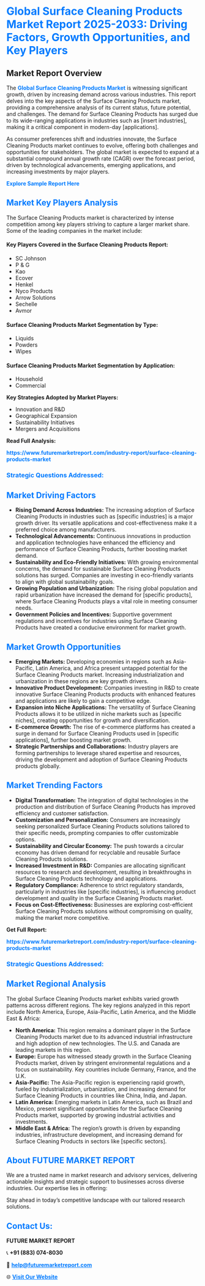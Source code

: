 <h1 style="color: #007BFF;">Global Surface Cleaning Products Market Report 2025-2033: Driving Factors, Growth Opportunities, and Key Players</h1>

<section id="overview">
<h2>Market Report Overview</h2>
<p>The <a href="https://www.futuremarketreport.com/industry-report/surface-cleaning-products-market" style="color: #007BFF; text-decoration: none;"><strong>Global Surface Cleaning Products Market</strong></a> is witnessing significant growth, driven by increasing demand across various industries. This report delves into the key aspects of the Surface Cleaning Products market, providing a comprehensive analysis of its current status, future potential, and challenges. The demand for Surface Cleaning Products has surged due to its wide-ranging applications in industries such as [insert industries], making it a critical component in modern-day [applications].</p>
<p>As consumer preferences shift and industries innovate, the Surface Cleaning Products market continues to evolve, offering both challenges and opportunities for stakeholders. The global market is expected to expand at a substantial compound annual growth rate (CAGR) over the forecast period, driven by technological advancements, emerging applications, and increasing investments by major players.</p>
</section>

<section id="overview">
<p><a href="https://www.futuremarketreport.com/request-sample/reportId=61866" style="color: #007BFF; text-decoration: none;"><strong>Explore Sample Report Here</strong></a></p>
</section>

<section id="key-players">
<h2 style="color: #007BFF;">Market Key Players Analysis</h2>
<p>The Surface Cleaning Products market is characterized by intense competition among key players striving to capture a larger market share. Some of the leading companies in the market include:</p>
<h4>Key Players Covered in the Surface Cleaning Products Report:</h4>
<ul><li>SC Johnson</li><li>P &amp; G</li><li>Kao</li><li>Ecover</li><li>Henkel</li><li>Nyco Products</li><li>Arrow Solutions</li><li>Sechelle</li><li>Avmor</li></ul>
<h4>Surface Cleaning Products Market Segmentation by Type:</h4>
<ul><li>Liquids</li><li>Powders</li><li>Wipes</li></ul>

<h4>Surface Cleaning Products Market Segmentation by Application:</h4>
<ul><li>Household</li><li>Commercial</li></ul>
<p><strong>Key Strategies Adopted by Market Players:</strong></p>
<ul>
<li>Innovation and R&D</li>
<li>Geographical Expansion</li>
<li>Sustainability Initiatives</li>
<li>Mergers and Acquisitions</li>
</ul>
</section>

<section>
<p><strong>Read Full Analysis: </strong></p><a href="https://www.futuremarketreport.com/industry-report/surface-cleaning-products-market" style="color: #007BFF; text-decoration: none;"><strong>https://www.futuremarketreport.com/industry-report/surface-cleaning-products-market</strong></a>
<h3 style="color: #007BFF;">Strategic Questions Addressed:</h3>
</section>

<section id="driving-factors">
<h2 style="color: #007BFF;">Market Driving Factors</h2>
<ul>
<li><strong>Rising Demand Across Industries:</strong> The increasing adoption of Surface Cleaning Products in industries such as [specific industries] is a major growth driver. Its versatile applications and cost-effectiveness make it a preferred choice among manufacturers.</li>
<li><strong>Technological Advancements:</strong> Continuous innovations in production and application technologies have enhanced the efficiency and performance of Surface Cleaning Products, further boosting market demand.</li>
<li><strong>Sustainability and Eco-Friendly Initiatives:</strong> With growing environmental concerns, the demand for sustainable Surface Cleaning Products solutions has surged. Companies are investing in eco-friendly variants to align with global sustainability goals.</li>
<li><strong>Growing Population and Urbanization:</strong> The rising global population and rapid urbanization have increased the demand for [specific products], where Surface Cleaning Products plays a vital role in meeting consumer needs.</li>
<li><strong>Government Policies and Incentives:</strong> Supportive government regulations and incentives for industries using Surface Cleaning Products have created a conducive environment for market growth.</li>
</ul>
</section>

<section id="growth-opportunities">
<h2 style="color: #007BFF;">Market Growth Opportunities</h2>
<ul>
<li><strong>Emerging Markets:</strong> Developing economies in regions such as Asia-Pacific, Latin America, and Africa present untapped potential for the Surface Cleaning Products market. Increasing industrialization and urbanization in these regions are key growth drivers.</li>
<li><strong>Innovative Product Development:</strong> Companies investing in R&D to create innovative Surface Cleaning Products products with enhanced features and applications are likely to gain a competitive edge.</li>
<li><strong>Expansion into Niche Applications:</strong> The versatility of Surface Cleaning Products allows it to be utilized in niche markets such as [specific niches], creating opportunities for growth and diversification.</li>
<li><strong>E-commerce Growth:</strong> The rise of e-commerce platforms has created a surge in demand for Surface Cleaning Products used in [specific applications], further boosting market growth.</li>
<li><strong>Strategic Partnerships and Collaborations:</strong> Industry players are forming partnerships to leverage shared expertise and resources, driving the development and adoption of Surface Cleaning Products products globally.</li>
</ul>
</section>

<section id="trending-factors">
<h2 style="color: #007BFF;">Market Trending Factors</h2>
<ul>
<li><strong>Digital Transformation:</strong> The integration of digital technologies in the production and distribution of Surface Cleaning Products has improved efficiency and customer satisfaction.</li>
<li><strong>Customization and Personalization:</strong> Consumers are increasingly seeking personalized Surface Cleaning Products solutions tailored to their specific needs, prompting companies to offer customizable options.</li>
<li><strong>Sustainability and Circular Economy:</strong> The push towards a circular economy has driven demand for recyclable and reusable Surface Cleaning Products solutions.</li>
<li><strong>Increased Investment in R&D:</strong> Companies are allocating significant resources to research and development, resulting in breakthroughs in Surface Cleaning Products technology and applications.</li>
<li><strong>Regulatory Compliance:</strong> Adherence to strict regulatory standards, particularly in industries like [specific industries], is influencing product development and quality in the Surface Cleaning Products market.</li>
<li><strong>Focus on Cost-Effectiveness:</strong> Businesses are exploring cost-efficient Surface Cleaning Products solutions without compromising on quality, making the market more competitive.</li>
</ul>
</section>

<section>
<p><strong>Get Full Report: </strong></p><a href="https://www.futuremarketreport.com/industry-report/surface-cleaning-products-market" style="color: #007BFF; text-decoration: none;"><strong>https://www.futuremarketreport.com/industry-report/surface-cleaning-products-market</strong></a>
<h3 style="color: #007BFF;">Strategic Questions Addressed:</h3>
</section>


<section id="regional-analysis">
<h2 style="color: #007BFF;">Market Regional Analysis</h2>
<p>The global Surface Cleaning Products market exhibits varied growth patterns across different regions. The key regions analyzed in this report include North America, Europe, Asia-Pacific, Latin America, and the Middle East & Africa:</p>
<ul>
<li><strong>North America:</strong> This region remains a dominant player in the Surface Cleaning Products market due to its advanced industrial infrastructure and high adoption of new technologies. The U.S. and Canada are leading markets in this region.</li>
<li><strong>Europe:</strong> Europe has witnessed steady growth in the Surface Cleaning Products market, driven by stringent environmental regulations and a focus on sustainability. Key countries include Germany, France, and the U.K.</li>
<li><strong>Asia-Pacific:</strong> The Asia-Pacific region is experiencing rapid growth, fueled by industrialization, urbanization, and increasing demand for Surface Cleaning Products in countries like China, India, and Japan.</li>
<li><strong>Latin America:</strong> Emerging markets in Latin America, such as Brazil and Mexico, present significant opportunities for the Surface Cleaning Products market, supported by growing industrial activities and investments.</li>
<li><strong>Middle East & Africa:</strong> The region’s growth is driven by expanding industries, infrastructure development, and increasing demand for Surface Cleaning Products in sectors like [specific sectors].</li>
</ul>
</section>

<footer>
<h2 style="color: #007BFF;">About FUTURE MARKET REPORT</h2>
<p>We are a trusted name in market research and advisory services, delivering actionable insights and strategic support to businesses across diverse industries. Our expertise lies in offering:</p>

<p>Stay ahead in today’s competitive landscape with our tailored research solutions.</p>

<h2 style="color: #007BFF;">Contact Us:</h2>
<p><strong>FUTURE MARKET REPORT</strong></p>
<p>📞 <strong>+91 (883) 074-8030</strong></p>
<p>📧 <strong><a href="mailto:help@futuremarketreport.com" style="color: #007BFF;">help@futuremarketreport.com</a></strong></p>
<p>🌐 <strong><a href="https://www.futuremarketreport.com/" style="color: #007BFF;">Visit Our Website</a></strong></p>
</footer>